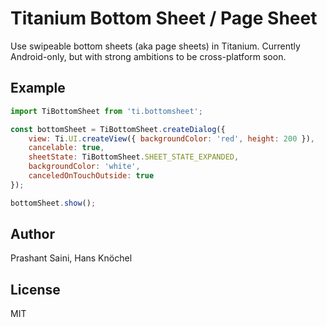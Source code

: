 # Titanium Bottom Sheet / Page Sheet

Use swipeable bottom sheets (aka page sheets) in Titanium. Currently Android-only, but with strong ambitions to be cross-platform soon.

## Example

```js
import TiBottomSheet from 'ti.bottomsheet';

const bottomSheet = TiBottomSheet.createDialog({
    view: Ti.UI.createView({ backgroundColor: 'red', height: 200 }),
    cancelable: true,
    sheetState: TiBottomSheet.SHEET_STATE_EXPANDED,
    backgroundColor: 'white',
    canceledOnTouchOutside: true
});

bottomSheet.show();
```

## Author

Prashant Saini, Hans Knöchel

## License

MIT
